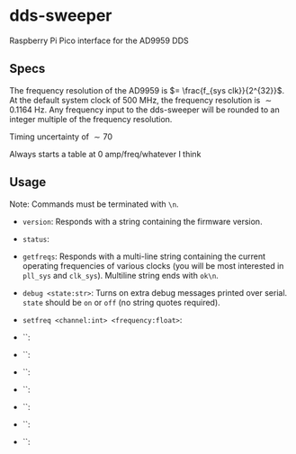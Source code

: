 # dds-sweeper
Raspberry Pi Pico interface for the AD9959 DDS

## Specs
The frequency resolution of the AD9959 is 
$= \frac{f_{sys clk}}{2^{32}}$. At the default system clock of 500 MHz, the frequency resolution is $\sim 0.1164$ Hz. Any frequency input to the dds-sweeper will be rounded to an integer multiple of the frequency resolution.

Timing uncertainty of $\sim 70$

Always starts a table at 0 amp/freq/whatever I think


## Usage
Note: Commands must be terminated with `\n`.

* `version`: 
Responds with a string containing the firmware version.


* `status`: 


* `getfreqs`: 
Responds with a multi-line string containing the current operating frequencies of various clocks (you will be most interested in `pll_sys` and `clk_sys`). Multiline string ends with `ok\n`.


* `debug <state:str>`: 
Turns on extra debug messages printed over serial. `state` should be `on` or `off` (no string quotes required).


* `setfreq <channel:int> <frequency:float>`:


* ``:


* ``:


* ``:


* ``:


* ``:


* ``:


* ``:



